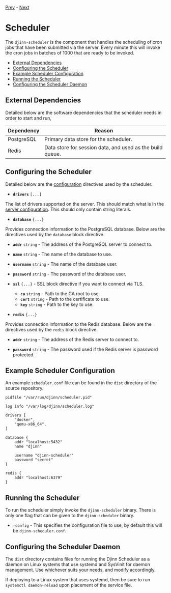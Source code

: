 [Prev](/admin/curator) - [Next](/admin/server)

# Scheduler

The `djinn-scheduler` is the component that handles the scheduling of cron jobs
that have been submitted via the server. Every minute this will invoke the
cron jobs in batches of 1000 that are ready to be invoked.

* [External Dependencies](#external-dependencies)
* [Configuring the Scheduler](#configuring-the-scheduler)
* [Example Scheduler Configuration](#example-server-configuration)
* [Running the Scheduler](#running-the-scheduler)
* [Configuring the Scheduler Daemon](#configuring-the-scheduler-daemon)

## External Dependencies

Detailed below are the software dependencies that the scheduler needs in order
to start and run,

| Dependency  | Reason                                                    |
|-------------|-----------------------------------------------------------|
| PostgreSQL  | Primary data store for the scheduler.                     |
| Redis       | Data store for session data, and used as the build queue. |

## Configuring the Scheduler

Detailed below are the [configuration](/admin/configuration) directives used by
the scheduler.

* **`drivers`** `[...]`

The list of drivers supported on the server. This should match what is in the
[server configuration](/admin/server#configuring-the-server). This should only
contain string literals.

* **`database`** `{...}`

Provides connection information to the PostgreSQL database. Below are the
directives used by the `database` block directive.

* **`addr`** `string` - The address of the PostgreSQL server to connect to.

* **`name`** `string` - The name of the database to use.

* **`username`** `string` - The name of the database user.

* **`password`** `string` - The password of the database user.

* **`ssl`** `{...}` - SSL block directive if you want to connect via TLS.

  * **`ca`** `string` - Path to the CA root to use.
  * **`cert`** `string` - Path to the certificate to use.
  * **`key`** `string` - Path to the key to use.

* **`redis`** `{...}`

Provides connection information to the Redis database. Below are the directives
used by the `redis` block directive.

* **`addr`** `string` - The address of the Redis server to connect to.

* **`password`** `string` - The password used if the Redis server is
password protected.

## Example Scheduler Configuration

An example `scheduler.conf` file can be found in the `dist` directory of the
source repository.

    pidfile "/var/run/djinn/scheduler.pid"
    
    log info "/var/log/djinn/scheduler.log"
    
    drivers [
        "docker",
        "qemu-x86_64",
    ]
    
    database {
        addr "localhost:5432"
        name "djinn"
    
        username "djinn-scheduler"
        password "secret"
    }
    
    redis {
        addr "localhost:6379"
    }

## Running the Scheduler

To run the scheduler simply invoke the `djinn-scheduler` binary. There is only
one flag that can be given to the `djinn-scheduler` binary.

* `-config` - This specifies the configuration file to use, by default this
will be `djinn-scheduler.conf`.

## Configuring the Scheduler Daemon

The `dist` directory contains files for running the Djinn Scheduler as a daemon
on Linux systems that use systemd and SysVinit for daemon management. Use
whichever suits your needs, and modify accordingly.

If deploying to a Linux system that uses systemd, then be sure to run
`systemctl daemon-reload` upon placement of the service file.
